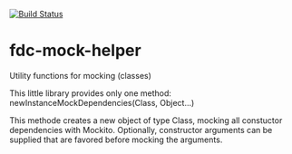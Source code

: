 [![Build Status](https://travis-ci.org/freiheit-com/fdc-mock-helper.svg?branch=master)](https://travis-ci.org/freiheit-com/fdc-mock-helper)

# fdc-mock-helper
Utility functions for mocking (classes)

This little library provides only one method: newInstanceMockDependencies(Class, Object...)

This methode creates a new object of type Class, mocking all constuctor dependencies with Mockito.
Optionally, constructor arguments can be supplied that are favored before mocking the arguments.



